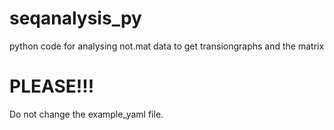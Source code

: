 # seqanalysis_py
 python code for analysing not.mat data to get transiongraphs and the matrix

 # PLEASE!!! 
 Do not change the example_yaml file.
